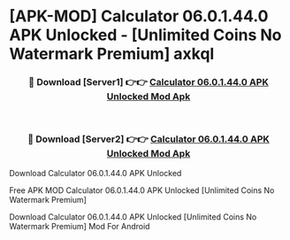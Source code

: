 # [APK-MOD] Calculator 06.0.1.44.0 APK Unlocked - [Unlimited Coins No Watermark Premium] axkql



<div align="center">
<h3>🔴 Download [Server1] 👉👉 <a href="https://momento.my/?title=Calculator_06.0.1.44.0_APK_Unlocked">Calculator 06.0.1.44.0 APK Unlocked Mod Apk</a></h3><br>

<h3>🔴 Download [Server2] 👉👉 <a href="https://momento.my/?title=Calculator_06.0.1.44.0_APK_Unlocked">Calculator 06.0.1.44.0 APK Unlocked Mod Apk</a></h3>
</div>



Download Calculator 06.0.1.44.0 APK Unlocked 

Free APK MOD Calculator 06.0.1.44.0 APK Unlocked [Unlimited Coins No Watermark Premium]

Download Calculator 06.0.1.44.0 APK Unlocked [Unlimited Coins No Watermark Premium] Mod For Android
